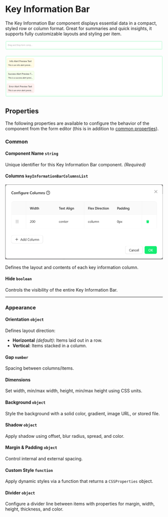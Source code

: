 # Key Information Bar

The Key Information Bar component displays essential data in a compact, styled row or column format. Great for summaries and quick insights, it supports fully customizable layouts and styling per item.

![Image](../Layouts/images/keyinformationbar1.png)

![Image](../Layouts/images/keyinformationbar2.png)

## Properties

The following properties are available to configure the behavior of the component from the form editor (this is in addition to [common properties](/docs/front-end-basics/form-components/common-component-properties)).

### Common
#### **Component Name** `string`  
Unique identifier for this Key Information Bar component. *(Required)*

#### **Columns** `keyInformationBarColumnsList`  

![Image](../Layouts/images/keyinformationbar3.png)

Defines the layout and contents of each key information column.

#### **Hide** `boolean`  
Controls the visibility of the entire Key Information Bar.
___

### Appearance

#### **Orientation** `object`  
Defines layout direction:
- **Horizontal** *(default)*: Items laid out in a row.
- **Vertical**: Items stacked in a column.

#### **Gap** `number`  
Spacing between columns/items.

#### **Dimensions**  
Set width, min/max width, height, min/max height using CSS units.

#### **Background** `object`  
Style the background with a solid color, gradient, image URL, or stored file.

#### **Shadow** `object`  
Apply shadow using offset, blur radius, spread, and color.

#### **Margin & Padding** `object`  
Control internal and external spacing.

#### **Custom Style** `function`  
Apply dynamic styles via a function that returns a `CSSProperties` object.

#### **Divider** `object`  
Configure a divider line between items with properties for margin, width, height, thickness, and color.





